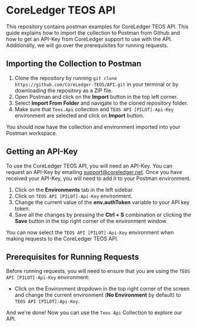 # CoreLedger TEOS API

This repository contains postman examples for CoreLedger TEOS API. This guide explains how to import the collection to Postman from Github and how to get an API-Key from CoreLedger support to use with the API. Additionally, we will go over the prerequisites for running requests.

## Importing the Collection to Postman

1. Clone the repository by running `git clone https://github.com/CoreLedger-TEOS/API.git` in your terminal or by downloading the repository as a ZIP file.
2. Open Postman and click on the **Import** button in the top left corner.
3. Select **Import From Folder** and navigate to the cloned repository folder.
4. Make sure that `Teos.Api` collection and `TEOS API [PILOT]-Api-Key` environment  are selected and click on **Import** button.

You should now have the collection and environment imported into your Postman workspace.

## Getting an API-Key

To use the CoreLedger TEOS API, you will need an API-Key. You can request an API-Key by emailing support@coreledger.net. Once you have received your API-Key, you will need to add it to your Postman environment.

1. Click on the **Environments** tab in the left sidebar.
2. Click on `TEOS API [PILOT]-Api-Key` environment.
3. Change the current value of the **env.authToken** variable to your API key token.
4. Save all the changes by pressing the **Ctrl + S** combination or clicking the **Save** button in the top right corner of the environment window.

You can now select the `TEOS API [PILOT]-Api-Key` environment when making requests to the CoreLedger TEOS API.

## Prerequisites for Running Requests

Before running requests, you will need to ensure that you are using the `TEOS API [PILOT]-Api-Key` environment:

- Click on the Environment dropdown in the top right corner of the screen and change the current environment (**No Environment** by default) to `TEOS API [PILOT]-Api-Key`.

And we're done! Now you can use the `Teos Api` Collection to explore our API.
